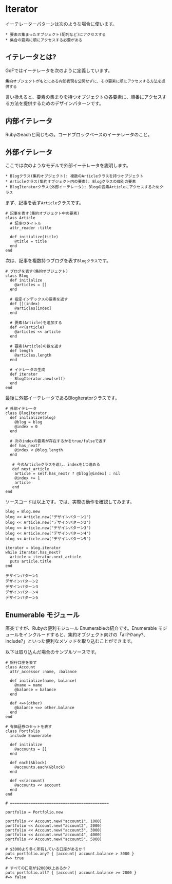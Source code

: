 # Iterator

イーテレーターパターンは次のような場合に使います。

```
* 要素の集まったオブジェクト(配列など)にアクセスする
* 集合の要素に順にアクセスする必要がある
```

## イテレータとは?

GoFではイーテレータを次のように定義しています。

```
集約オブジェクトがもとにある内部表現を公開せずに、その要素に順にアクセスする方法を提供する
```

言い換えると、要素の集まりを持つオブジェクトの各要素に、順番にアクセスする方法を提供するためのデザインパターンです。


## 内部イテレータ

Rubyのeachと同じもの。コードブロックベースのイーテレータのこと。

## 外部イテレータ

ここでは次のようなモデルで外部イーテレータを説明します。

```
* Blogクラス(集約オブジェクト): 複数のArticleクラスを持つオブジェクト
* Articleクラス(集約オブジェクト内の要素): Blogクラスの個別の要素
* BlogIteratorクラス(外部イーテレータ): Blogの要素Articleにアクセスするためクラス
```

まず、記事を表す`Article`クラスです。

```
# 記事を表す(集約オブジェクト中の要素)
class Article
  # 記事のタイトル
  attr_reader :title

  def initialize(title)
    @title = title
  end
end
```

次は、記事を複数持つブログを表す`Blogクラス`です。

```
# ブログを表す(集約オブジェクト)
class Blog
  def initialize
    @articles = []
  end

  # 指定インデックスの要素を返す
  def [](index)
    @articles[index]
  end

  # 要素(Article)を追加する
  def <<(article)
    @articles << article
  end

  # 要素(Article)の数を返す
  def length
    @articles.length
  end

  # イテレータの生成
  def iterator
    BlogIterator.new(self)
  end
end
```

最後に外部イーテレータであるBlogIteratorクラスです。

```
# 外部イテレータ
class BlogIterator
  def initialize(blog)
    @blog = blog
    @index = 0
  end

  # 次のindexの要素が存在するかをtrue/falseで返す
  def has_next?
    @index < @blog.length
  end

   # 今のArticleクラスを返し、indexを1つ進める
   def next_article
    article = self.has_next? ? @blog[@index] : nil
    @index += 1
    article
   end
end
```

ソースコードは以上です。では、実際の動作を確認してみます。

```
blog = Blog.new
blog << Article.new("デザインパターン1")
blog << Article.new("デザインパターン2")
blog << Article.new("デザインパターン3")
blog << Article.new("デザインパターン4")
blog << Article.new("デザインパターン5")

iterator = blog.iterator
while iterator.has_next?
  article = iterator.next_article
  puts article.title
end

デザインパターン1
デザインパターン2
デザインパターン3
デザインパターン4
デザインパターン5
```

## Enumerable モジュール

唐突ですが、Rubyの便利モジュール Enumerableの紹介です。Enumerable モジュールをインクルードすると、集約オブジェクト向けの「all?やany?、include?」といった便利なメソッドを取り込むことができます。

以下は取り込んだ場合のサンプルソースです。

```
# 銀行口座を表す
class Account
  attr_accessor :name, :balance

  def initialize(name, balance)
    @name = name
    @balance = balance
  end

  def <=>(other)
    @balance <=> other.balance
  end
end

# 有価証券のセットを表す
class Portfolio
  include Enumerable

  def initialize
    @accounts = []
  end

  def each(&block)
    @accounts.each(&block)
  end

  def <<(account)
    @accounts << account
  end
end

# ===========================================

portfolio = Portfolio.new

portfolio << Account.new("account1", 1000)
portfolio << Account.new("account2", 2000)
portfolio << Account.new("account3", 3000)
portfolio << Account.new("account4", 4000)
portfolio << Account.new("account5", 5000)

# $3000より多く所有している口座があるか？
puts portfolio.any? { |account| account.balance > 3000 }
#=> true

# すべての口座が$2000以上あるか？
puts portfolio.all? { |account| account.balance >= 2000 }
#=> false
```

